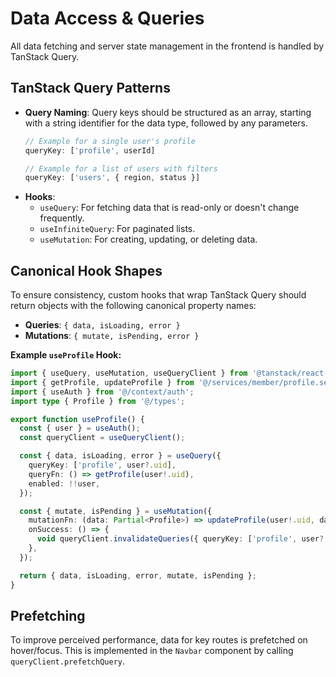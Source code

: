 # Data Access & Queries

All data fetching and server state management in the frontend is handled by TanStack Query.

## TanStack Query Patterns

-   **Query Naming**: Query keys should be structured as an array, starting with a string identifier for the data type, followed by any parameters.
    ```typescript
    // Example for a single user's profile
    queryKey: ['profile', userId]

    // Example for a list of users with filters
    queryKey: ['users', { region, status }]
    ```
-   **Hooks**:
    -   `useQuery`: For fetching data that is read-only or doesn't change frequently.
    -   `useInfiniteQuery`: For paginated lists.
    -   `useMutation`: For creating, updating, or deleting data.

## Canonical Hook Shapes

To ensure consistency, custom hooks that wrap TanStack Query should return objects with the following canonical property names:

-   **Queries**: `{ data, isLoading, error }`
-   **Mutations**: `{ mutate, isPending, error }`

**Example `useProfile` Hook:**
```typescript
import { useQuery, useMutation, useQueryClient } from '@tanstack/react-query';
import { getProfile, updateProfile } from '@/services/member/profile.service';
import { useAuth } from '@/context/auth';
import type { Profile } from '@/types';

export function useProfile() {
  const { user } = useAuth();
  const queryClient = useQueryClient();

  const { data, isLoading, error } = useQuery({
    queryKey: ['profile', user?.uid],
    queryFn: () => getProfile(user!.uid),
    enabled: !!user,
  });

  const { mutate, isPending } = useMutation({
    mutationFn: (data: Partial<Profile>) => updateProfile(user!.uid, data),
    onSuccess: () => {
      void queryClient.invalidateQueries({ queryKey: ['profile', user?.uid] });
    },
  });

  return { data, isLoading, error, mutate, isPending };
}
```

## Prefetching

To improve perceived performance, data for key routes is prefetched on hover/focus. This is implemented in the `Navbar` component by calling `queryClient.prefetchQuery`.
